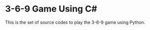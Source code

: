 3-6-9 Game Using C#
===================
This is the set of source codes to play the 3-6-9 game using Python.
